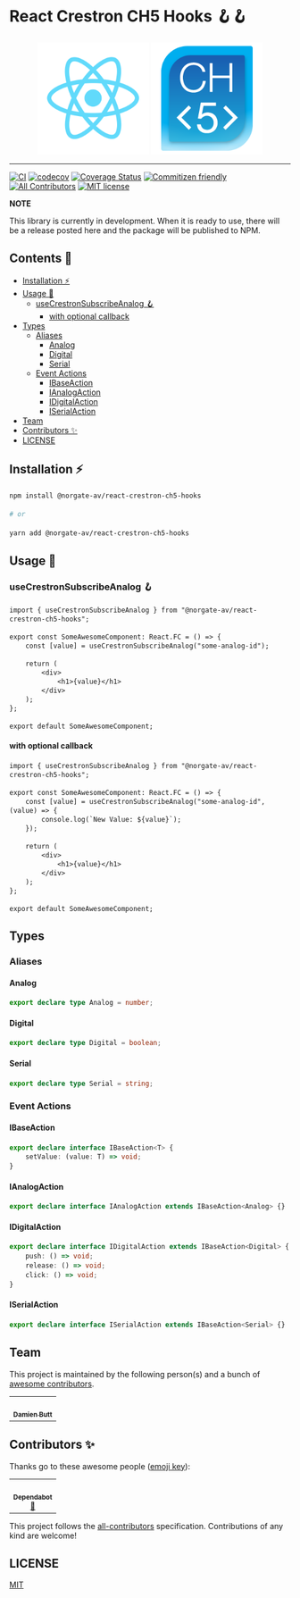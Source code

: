 # React Crestron CH5 Hooks 🪝🪝

<div align="center">
	<img src="./assets/logo.svg" alt="react-logo" width="200" />
	<img src="./assets/crestron-ch5-logo.png" alt="ch5-logo" width="200" />
</div>

---

[![CI](https://github.com/Norgate-AV-Solutions-Ltd/react-crestron-ch5-hooks/actions/workflows/main.yml/badge.svg?branch=develop)](https://github.com/Norgate-AV-Solutions-Ltd/react-crestron-ch5-hooks/actions/workflows/main.yml)
[![codecov](https://codecov.io/gh/Norgate-AV-Solutions-Ltd/react-crestron-ch5-hooks/branch/develop/graph/badge.svg?token=ZA36O8UTSI)](https://codecov.io/gh/Norgate-AV-Solutions-Ltd/react-crestron-ch5-hooks)
[![Coverage Status](https://coveralls.io/repos/github/Norgate-AV-Solutions-Ltd/react-crestron-ch5-hooks/badge.svg?branch=develop)](https://coveralls.io/github/Norgate-AV-Solutions-Ltd/react-crestron-ch5-hooks?branch=develop)
[![Commitizen friendly](https://img.shields.io/badge/commitizen-friendly-brightgreen.svg)](http://commitizen.github.io/cz-cli/)
[![All Contributors](https://img.shields.io/badge/all_contributors-1-orange.svg)](#contributors)
[![MIT license](https://img.shields.io/badge/License-MIT-blue.svg)](LICENSE)

**NOTE**

This library is currently in development. When it is ready to use, there will be a release posted here and the package will be published to NPM.

<!-- START doctoc generated TOC please keep comment here to allow auto update -->
<!-- DON'T EDIT THIS SECTION, INSTEAD RE-RUN doctoc TO UPDATE -->

## Contents 📖

-   [Installation ⚡️](#installation-%EF%B8%8F)
-   [Usage 🚀](#usage-)
    -   [useCrestronSubscribeAnalog 🪝](#usecrestronsubscribeanalog-%F0%9F%AA%9D)
        -   [with optional callback](#with-optional-callback)
-   [Types](#types)
    -   [Aliases](#aliases)
        -   [Analog](#analog)
        -   [Digital](#digital)
        -   [Serial](#serial)
    -   [Event Actions](#event-actions)
        -   [IBaseAction](#ibaseaction)
        -   [IAnalogAction](#ianalogaction)
        -   [IDigitalAction](#idigitalaction)
        -   [ISerialAction](#iserialaction)
-   [Team](#team)
-   [Contributors ✨](#contributors-)
-   [LICENSE](#license)

<!-- END doctoc generated TOC please keep comment here to allow auto update -->

## Installation ⚡️

```sh
npm install @norgate-av/react-crestron-ch5-hooks

# or

yarn add @norgate-av/react-crestron-ch5-hooks
```

## Usage 🚀

### useCrestronSubscribeAnalog 🪝

```tsx
import { useCrestronSubscribeAnalog } from "@norgate-av/react-crestron-ch5-hooks";

export const SomeAwesomeComponent: React.FC = () => {
    const [value] = useCrestronSubscribeAnalog("some-analog-id");

    return (
        <div>
            <h1>{value}</h1>
        </div>
    );
};

export default SomeAwesomeComponent;
```

#### with optional callback

```tsx
import { useCrestronSubscribeAnalog } from "@norgate-av/react-crestron-ch5-hooks";

export const SomeAwesomeComponent: React.FC = () => {
    const [value] = useCrestronSubscribeAnalog("some-analog-id", (value) => {
        console.log(`New Value: ${value}`);
    });

    return (
        <div>
            <h1>{value}</h1>
        </div>
    );
};

export default SomeAwesomeComponent;
```

## Types

### Aliases

#### Analog

```ts
export declare type Analog = number;
```

#### Digital

```ts
export declare type Digital = boolean;
```

#### Serial

```ts
export declare type Serial = string;
```

### Event Actions

#### IBaseAction

```ts
export declare interface IBaseAction<T> {
    setValue: (value: T) => void;
}
```

#### IAnalogAction

```ts
export declare interface IAnalogAction extends IBaseAction<Analog> {}
```

#### IDigitalAction

```ts
export declare interface IDigitalAction extends IBaseAction<Digital> {
    push: () => void;
    release: () => void;
    click: () => void;
}
```

#### ISerialAction

```ts
export declare interface ISerialAction extends IBaseAction<Serial> {}
```

## Team

This project is maintained by the following person(s) and a bunch of [awesome contributors](https://github.com/Norgate-AV-Solutions-Ltd/react-crestron-ch5-hooks/graphs/contributors).

<table>
  <tr>
    <td align="center"><a href="https://github.com/damienbutt"><img src="https://avatars.githubusercontent.com/damienbutt?v=4?s=100" width="100px;" alt=""/><br /><sub><b>Damien Butt</b></sub></a><br /></td>
  </tr>
</table>

## Contributors ✨

Thanks go to these awesome people ([emoji key](https://allcontributors.org/docs/en/emoji-key)):

<!-- ALL-CONTRIBUTORS-LIST:START - Do not remove or modify this section -->
<!-- prettier-ignore-start -->
<!-- markdownlint-disable -->
<table>
  <tr>
    <td align="center"><a href="https://github.com/features/security"><img src="https://avatars.githubusercontent.com/u/27347476?v=4?s=100" width="100px;" alt=""/><br /><sub><b>Dependabot</b></sub></a><br /><a href="#maintenance-dependabot" title="Maintenance">🚧</a></td>
  </tr>
</table>

<!-- markdownlint-restore -->
<!-- prettier-ignore-end -->

<!-- ALL-CONTRIBUTORS-LIST:END -->

This project follows the [all-contributors](https://allcontributors.org) specification.
Contributions of any kind are welcome!

## LICENSE

[MIT](LICENSE)
